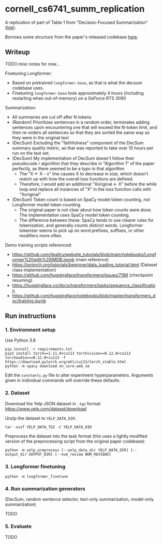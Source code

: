 # cornell_cs6741_summ_replication

A replication of part of Table 1 from "Decision-Focused Summarization" ([link](https://api.semanticscholar.org/CorpusID:237513705)).

Borrows some structure from the paper's released codebase [here](https://github.com/ChicagoHAI/decsum).

## Writeup

TODO misc notes for now...

Finetuning Longformer:
- Based on pretrained `longformer-base`, as that is what the decsum codebase uses.
- Finetuning `longformer-base` took approximately 4 hours (including restarting when out-of-memory) on a GeForce RTS 3090

Summarization:
- All summaries are cut off after N tokens
- (Random) Prioritizes sentences in a random order, terminates adding sentences upon encountering one that will exceed the N-token limit, and then re-orders all sentences so that they are sorted the same way as they were in the original text
- (DecSum) Excluding the "faithfulness" component of the DecSum summary quality metric, as that was reported to take over 10 hours per run on the test set.
- (DecSum) My implementation of DecSum doesn't follow their pseudocode / algorithm that they describe in "Algorithm 1" of the paper perfectly, as there seemed to be a typo in that algorithm
  - The "X <- X - x" line causes X to decrease in size, which doesn't match up with how the overall loss functions are defined.
  - Therefore, I would add an additional "Xoriginal <- X" before the while loop and replace all instances of "X" in the loss function calls with "Xoriginal"
- (DecSum) Token count is based on SpaCy model token counting, *not* Longformer model token counting.
  - The original paper is not clear about how token counts were done. The implementation uses SpaCy model token counting.
  - The difference between these: SpaCy tends to use clearer rules for tokenization, and generally counts distinct words. Longformer tokenizer seems to pick up on word prefixes, suffixes, or other modifiers more often.

Demo training scripts referenced:
- https://github.com/jlealtru/website_tutorials/blob/main/notebooks/Longformer%20with%20IMDB.ipynb (main reference)
- https://pytorch.org/tutorials/beginner/data_loading_tutorial.html (Dataset class implementation)
- https://github.com/huggingface/transformers/issues/7198 (checkpoint resuming)
- https://huggingface.co/docs/transformers/tasks/sequence_classification
- https://github.com/huggingface/notebooks/blob/master/transformers_doc/training.ipynb

## Run instructions

### 1. Environment setup

Use Python 3.8

```
pip install -r requirements.txt
pip3 install torch==1.11.0+cu113 torchvision==0.12.0+cu113 torchaudio===0.11.0+cu113 -f https://download.pytorch.org/whl/cu113/torch_stable.html
python -m spacy download en_core_web_sm
```

Edit the `constants.py` file to alter experiment hyperparameters.
Arguments given in individual commands will override these defaults.

### 2. Dataset
Download the Yelp JSON dataset in `.tgz` format: https://www.yelp.com/dataset/download

Unzip the dataset to `YELP_DATA_DIR`:
```
tar -xvzf YELP_DATA_TGZ -C YELP_DATA_DIR
```

Preprocess the dataset into the task format (this uses a lightly modified version of the preprocessing script from the original paper codebase):
```
python -m yelp_preprocess [--yelp_data_dir YELP_DATA_DIR] [--output_dir OUTPUT_DIR] [--num_review NUM_REVIEWS]
```

### 3. Longformer finetuning

```
python -m longformer_finetune
```

### 4. Run summarization generators

(DecSum, random sentence selector, text-only summarization, model-only summarization)

TODO

### 5. Evaluate

TODO